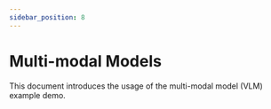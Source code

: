 ```yaml
---
sidebar_position: 8
---
```


# Multi-modal Models

This document introduces the usage of the multi-modal model (VLM) example demo.

<DocCardList />
